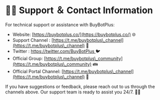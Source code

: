# 👩‍💻 Support ＆ Contact Information

For technical support or assistance with BuyBotPlus:

* Website: [https://buybotplus.co/](https://buybotplus.co/)  🌐
* Support Channel : [https://t.me/buybotplus\_channel](https://t.me/buybotplus\_channel)  💬
* Twitter : [https://twitter.com/BuyBotPlus ](https://twitter.com/BuyBotPlus) 🐦
* Official Group: [https://t.me/buybotplus\_community](https://t.me/buybotplus\_community)  👪
* Official Portal Channel: [https://t.me/buybotplus\_channel](https://t.me/buybotplus\_channel)  🫧

If you have suggestions or feedback, please reach out to us through the channels above. Our support team is ready to assist you 24/7. 🧑‍💻
